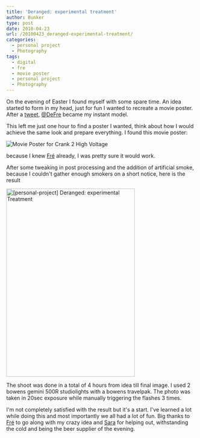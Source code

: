 ```yaml
---
title: 'Deranged: experimental treatment'
author: Bunker
type: post
date: 2010-04-23
url: /20100423_deranged-experimental-treatment/
categories:
  - personal project
  - Photography
tags:
  - digital
  - fre
  - movie poster
  - personal project
  - Photography
---
```

On the evening of Easter I found myself with some spare time. An idea started to form in my head, just for fun I wanted to recreate a movie poster. After a <a href="http://twitter.com/Bunker/status/11601861573" rel="me" title="Bunker at twitter">tweet</a>, <a href="http://www.twitter.com/defre" rel="contact met" title="DeFre at twitter.com">@DeFre</a> became my instant model.

This left me just one hour to find a poster I wanted, think about how I would achieve the same look and prepare everything. I found this movie poster:
  
![Movie Poster for Crank 2 High Voltage][1]
  
because I knew <a href="http://www.twitter.com/defre" rel="contact met" title="DeFre at twitter.com">Fré</a> already, I was pretty sure it would work.

After some tweaking in post processing and the addition of artificial smoke, because I couldn't gather enough smokers on a short notice, here is the result

[<img src="http://farm5.static.flickr.com/4061/4539647013_541751701b.jpg" width="341" height="500" alt="[personal-project] Deranged: experimental Treatment" />][2]

The shoot was done in a total of 4 hours from idea till final image. I used 2 bowens gemini 500R studiolights with a bowens travelpak. The photo was taken in 20sec exposure while manually triggering the flashes 3 times.

I'm not completely satisfied with the result but it's a start. I've learned a lot while doing this and most importantly we all had a lot of fun. Big thanks to <a href="http://www.twitter.com/defre" rel="contact met" title="DeFre at twitter.com">Fré</a> to go along with my crazy idea and <a href="http://www.saravdv.be" rel="sweetheart co-resident friend" title="Sara Van de Velde">Sara</a> for helping out, withstanding the cold and being the beer supplier of the evening.

 [1]: /wp-content/upload/crank2high.jpg
 [2]: http://www.flickr.com/photos/loneblackrider/4539647013/ "[personal-project] Deranged: experimental Treatment by PitsLamp photography, on Flickr"